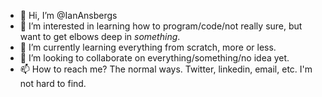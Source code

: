 - 👋 Hi, I’m @IanAnsbergs
- 👀 I’m interested in learning how to program/code/not really sure, but want to get elbows deep in *something*.
- 🌱 I’m currently learning everything from scratch, more or less.  
- 💞️ I’m looking to collaborate on everything/something/no idea yet. 
- 📫 How to reach me? The normal ways. Twitter, linkedin, email, etc. I'm not hard to find. 
